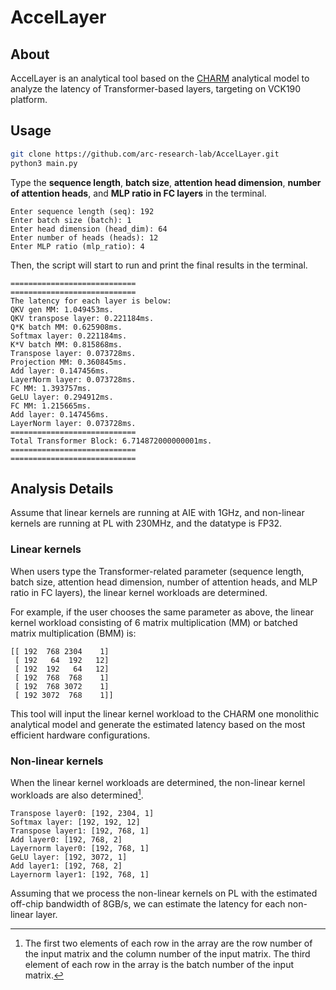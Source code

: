 # AccelLayer

## About
AccelLayer is an analytical tool based on the [CHARM][1] analytical model to analyze the latency of Transformer-based layers, targeting on VCK190 platform.

[1]:https://github.com/arc-research-lab/CHARM

## Usage

```bash
git clone https://github.com/arc-research-lab/AccelLayer.git
python3 main.py
```

Type the **sequence length**, **batch size**, **attention head dimension**, **number of attention heads**, and **MLP ratio in FC layers** in the terminal.

```teiminal
Enter sequence length (seq): 192
Enter batch size (batch): 1
Enter head dimension (head_dim): 64
Enter number of heads (heads): 12
Enter MLP ratio (mlp_ratio): 4
```
Then, the script will start to run and print the final results in the terminal.

```teiminal
============================
============================
The latency for each layer is below:
QKV gen MM: 1.049453ms.
QKV transpose layer: 0.221184ms.
Q*K batch MM: 0.625908ms.
Softmax layer: 0.221184ms.
K*V batch MM: 0.815868ms.
Transpose layer: 0.073728ms.
Projection MM: 0.360845ms.
Add layer: 0.147456ms.
LayerNorm layer: 0.073728ms.
FC MM: 1.393757ms.
GeLU layer: 0.294912ms.
FC MM: 1.215665ms.
Add layer: 0.147456ms.
LayerNorm layer: 0.073728ms.
============================
Total Transformer Block: 6.714872000000001ms.
============================
============================
```
## Analysis Details

Assume that linear kernels are running at AIE with 1GHz, and non-linear kernels are running at PL with 230MHz, and the datatype is FP32.
### Linear kernels

When users type the Transformer-related parameter (sequence length, batch size, attention head dimension, number of attention heads, and MLP ratio in FC layers), the linear kernel workloads are determined.

For example, if the user chooses the same parameter as above, the linear kernel workload consisting of 6 matrix multiplication (MM) or batched matrix multiplication (BMM) is:
```terminal
[[ 192  768 2304    1]
 [ 192   64  192   12]
 [ 192  192   64   12]
 [ 192  768  768    1]
 [ 192  768 3072    1]
 [ 192 3072  768    1]]
```
[^1]:The first three elements of each row in the array are the row number of LHS, the column number of LHS, and the column number of RHS. The fourth element of each row in the array is the batch number of BMM.

This tool will input the linear kernel workload to the CHARM one monolithic analytical model and generate the estimated latency based on the most efficient hardware configurations.
### Non-linear kernels

When the linear kernel workloads are determined, the non-linear kernel workloads are also determined[^2]. 

```terminal
Transpose layer0: [192, 2304, 1]
Softmax layer: [192, 192, 12]
Transpose layer1: [192, 768, 1]
Add layer0: [192, 768, 2]
Layernorm layer0: [192, 768, 1]
GeLU layer: [192, 3072, 1]
Add layer1: [192, 768, 2]
Layernorm layer1: [192, 768, 1]
```
[^2]:The first two elements of each row in the array are the row number of the input matrix and the column number of the input matrix. The third element of each row in the array is the batch number of the input matrix.

Assuming that we process the non-linear kernels on PL with the estimated off-chip bandwidth of 8GB/s, we can estimate the latency for each non-linear layer.